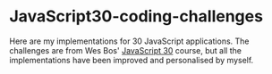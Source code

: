 # JavaScript30-coding-challenges
Here are my implementations for 30 JavaScript applications. The challenges are from Wes Bos' [JavaScript 30](https://javascript30.com/) course, but all the implementations have been improved and personalised by myself.
